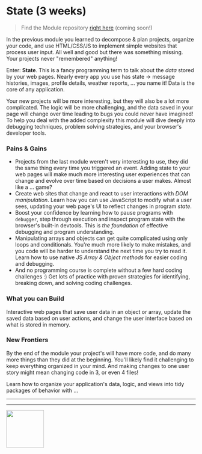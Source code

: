 # State (3 weeks)

> Find the Module repository [right here]() (coming soon!)

In the previous module you learned to decompose & plan projects, organize your code, and use HTML/CSS/JS to implement simple websites that process user input.  All well and good but there was something missing.  Your projects never "remembered" anything!

Enter: __State__.  This is a fancy programming term to talk about the _data_ stored by your web pages.  Nearly every app you use has state -> message histories, images, profile details, weather reports, ... you name it!  Data is the core of any application.

Your new projects will be more interesting, but they will also be a lot more complicated.  The logic will be more challenging, and the data saved in your page will change over time leading to bugs you could never have imagined!  To help you deal with the added complexity this module will dive deeply into debugging techniques, problem solving strategies, and your browser's developer tools.

### Pains & Gains

* Projects from the last module weren't very interesting to use, they did the same thing every time you triggered an event.  Adding state to your web pages will make much more interesting user experiences that can change and evolve over time based on decisions a user makes. Almost like a ... game?
* Create web sites that change and react to user interactions with _DOM manipulation_.  Learn how you can use JavaScript to modify what a user sees, updating your web page's UI to reflect changes in program _state_.
* Boost your confidence by learning how to pause programs with `debugger`, step through execution and inspect program state with the browser's built-in devtools.  This is _the foundation_ of effective debugging and program understanding.
* Manipulating arrays and objects can get quite complicated using only loops and conditionals.  You're much more likely to make mistakes, and you code will be harder to understand the next time you try to read it.  Learn how to use native JS _Array & Object methods_ for easier coding and debugging.
* And no programming course is complete without a few hard coding challenges :)  Get lots of practice with proven strategies for identifying, breaking down, and solving coding challenges.

### What you can Build

Interactive web pages that save user data in an object or array, update the saved data based on user actions, and change the user interface based on what is stored in memory.

### New Frontiers

By the end of the module your project's will have more code, and do many more things than they did at the beginning.  You'll likely find it challenging to keep everything organized in your mind.  And making changes to one user story might mean changing code in 3, or even 4 files!

Learn how to organize your application's data, logic, and views into tidy packages of behavior with ...

<hr>
<hr>
<a href="https://hackyourfuture.be" target="_blank"><img
    src="https://user-images.githubusercontent.com/18554853/63941625-4c7c3d00-ca6c-11e9-9a76-8d5e3632fe70.jpg"
    width="100" height="100"></a>
